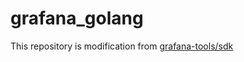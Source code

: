 # grafana_golang

This repository is modification from [grafana-tools/sdk](https://github.com/grafana-tools/sdk)
